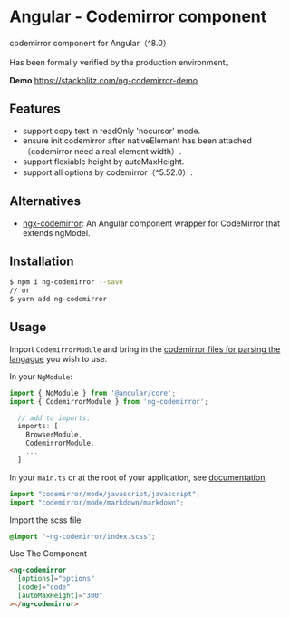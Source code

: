# Angular - Codemirror component

codemirror component for Angular（^8.0）

Has been formally verified by the production environment。

**Demo** https://stackblitz.com/ng-codemirror-demo

## Features

- support copy text in readOnly 'nocursor' mode.
- ensure init codemirror after nativeElement has been attached （codemirror need a real element width）.
- support flexiable height by autoMaxHeight.
- support all options by codemirror（^5.52.0）.

## Alternatives

- [ngx-codemirror](https://github.com/TypeCtrl/ngx-codemirror): An Angular component wrapper for CodeMirror that extends ngModel.

## Installation

```bash
$ npm i ng-codemirror --save
// or
$ yarn add ng-codemirror
```

## Usage

Import `CodemirrorModule` and bring in the [codemirror files for parsing the langague](https://codemirror.net/mode/index.html) you wish to use.

In your `NgModule`:

```ts
import { NgModule } from '@angular/core';
import { CodemirrorModule } from 'ng-codemirror';

  // add to imports:
  imports: [
    BrowserModule,
    CodemirrorModule,
    ...
  ]
```

In your `main.ts` or at the root of your application, see [documentation](https://codemirror.net/mode/index.html):

```ts
import "codemirror/mode/javascript/javascript";
import "codemirror/mode/markdown/markdown";
```

Import the scss file

```scss
@import "~ng-codemirror/index.scss";
```

Use The Component

```html
<ng-codemirror
  [options]="options"
  [code]="code"
  [autoMaxHeight]="300"
></ng-codemirror>
```
